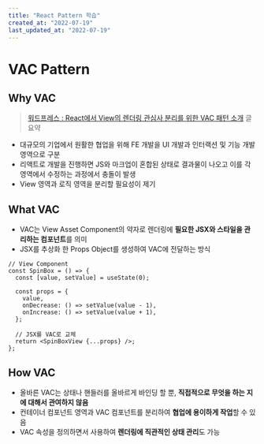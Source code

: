 ```yaml
---
title: "React Pattern 학습"
created_at: "2022-07-19"
last_updated_at: "2022-07-19"
---
```


# VAC Pattern

## Why VAC

> [워드프레스 : React에서 View의 렌더링 관심사 분리를 위한 VAC 패턴 소개](https://wit.nts-corp.com/2021/08/11/6461) 글 요약

- 대규모의 기업에서 원활한 협업을 위해 FE 개발을 UI 개발과 인터랙션 및 기능 개발 영역으로 구분
- 리액트로 개발을 진행하면 JS와 마크업이 혼합된 상태로 결과물이 나오고 이를 각 영역에서 수정하는 과정에서 충돌이 발생
- View 영역과 로직 영역을 분리할 필요성이 제기

## What VAC

- VAC는 View Asset Component의 약자로 렌더링에 **필요한 JSX와 스타일을 관리하는 컴포넌트**를 의미
- JSX를 추상화 한 Props Object를 생성하여 VAC에 전달하는 방식

```tsx
// View Component
const SpinBox = () => {
  const [value, setValue] = useState(0);

  const props = {
    value,
    onDecrease: () => setValue(value - 1),
    onIncrease: () => setValue(value + 1),
  };

  // JSX를 VAC로 교체
  return <SpinBoxView {...props} />;
};
```

## How VAC

- 올바른 VAC는 상태나 핸들러를 올바르게 바인딩 할 뿐, **직접적으로 무엇을 하는 지에 대해서 관여하지 않음**
- 컨테이너 컴포넌트 영역과 VAC 컴포넌트를 분리하여 **협업에 용이하게 작업**할 수 있음
- VAC 속성을 정의하면서 사용하여 **렌더링에 직관적인 상태 관리**도 가능

